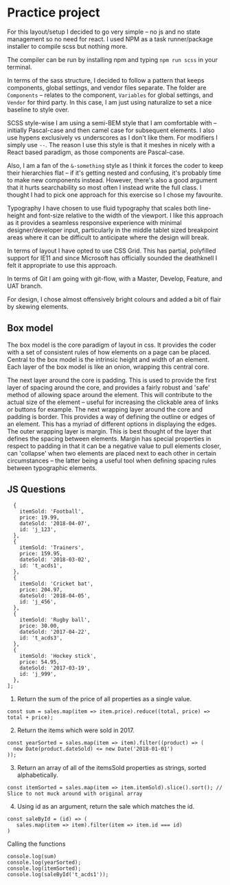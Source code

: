 # Practice project

For this layout/setup I decided to go very simple – no js and no state management so no need for react. I used NPM as a task runner/package installer to compile scss but nothing more.

The compiler can be run by installing npm and typing `npm run scss` in your terminal.

In terms of the sass structure, I decided to follow a pattern that keeps components, global settings, and vendor files separate. The folder are `Components` – relates to the component, `Variables` for global settings, and `Vendor` for third party. In this case, I am just using naturalize to set a nice baseline to style over.

SCSS style-wise I am using a semi-BEM style that I am comfortable with – initially Pascal-case and then camel case for subsequent elements. I also use hypens exclusively vs underscores as I don't like them. For modifiers I simply use `--`. The reason I use this style is that it meshes in nicely with a React based paradigm, as those components are Pascal-case.

Also, I am a fan of the `&-something` style as I think it forces the coder to keep their hierarchies flat – if it's getting nested and confusing, it's probably time to make new components instead. However, there's also a good argument that it hurts searchability so most often I instead write the full class. I thought I had to pick one approach for this exercise so I chose my favourite.

Typography I have chosen to use fluid typography that scales both line-height and font-size relative to the width of the viewport. I like this approach as it provides a seamless responsive experience with minimal designer/developer input, particularly in the middle tablet sized breakpoint areas where it can be difficult to anticipate where the design will break.

In terms of layout I have opted to use CSS Grid. This has partial, polyfilled support for IE11 and since Microsoft has officially sounded the deathknell I felt it appropriate to use this approach.

In terms of Git I am going with git-flow, with a Master, Develop, Feature, and UAT branch.

For design, I chose almost offensively bright colours and added a bit of flair by skewing elements.


## Box model

The box model is the core paradigm of layout in  css. It provides the coder with a set of consistent rules of how elements on a page can be placed.
Central to the box model is the intrinsic height and width of an element. Each layer of the box model is like an onion, wrapping this central core.

The next layer around the core is padding. This is used to provide the first layer of spacing around the core, and provides a fairly robust and 'safe' method of allowing space around the element. This will contribute to the actual size of the element – useful for increasing the clickable area of links or buttons for example.
The next wrapping layer around the core and padding is border. This provides a way of defining the outline or edges of an element. This has a myriad of different options in displaying the edges.
The outer wrapping layer is margin. This is best thought of the layer that defines the spacing between elements. Margin has special properties in respect to padding in that it can be a negative value to pull elements closer, can 'collapse' when two elements are placed next to each other in certain circumstances – the latter being a useful tool when defining spacing rules between typographic elements.

## JS Questions

```const sales = [
  {
    itemSold: 'Football',
    price: 19.99,
    dateSold: '2018-04-07',
    id: 'j_123',
  },
  {
    itemSold: 'Trainers',
    price: 159.95,
    dateSold: '2018-03-02',
    id: 't_acds1',
  },
  {
    itemSold: 'Cricket bat',
    price: 204.97,
    dateSold: '2018-04-05',
    id: 'j_456',
  },
  {
    itemSold: 'Rugby ball',
    price: 30.00,
    dateSold: '2017-04-22',
    id: 't_acds3',
  },
  {
    itemSold: 'Hockey stick',
    price: 54.95,
    dateSold: '2017-03-19',
    id: 'j_999',
  },
];
```

1. Return the sum of the price of all properties as a single value.

```
const sum = sales.map(item => item.price).reduce((total, price) => total + price);
```

2. Return the items which were sold in 2017.
```
const yearSorted = sales.map(item => item).filter((product) => (
  new Date(product.dateSold) <= new Date('2018-01-01')
));
```

3. Return an array of all of the itemsSold properties as strings, sorted alphabetically.

```
const itemSorted = sales.map(item => item.itemSold).slice().sort(); // Slice to not muck around with original array  
```

4. Using id as an argument, return the sale which matches the id.

```
const saleById = (id) => (
   sales.map(item => item).filter(item => item.id === id)
)

```
Calling the functions
```
console.log(sum)
console.log(yearSorted);
console.log(itemSorted);
console.log(saleById('t_acds1'));
```
